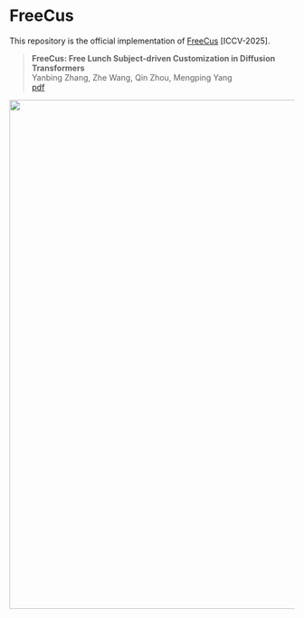 # FreeCus

This repository is the official implementation of [FreeCus](#) [ICCV-2025].

> **FreeCus: Free Lunch Subject-driven Customization in Diffusion Transformers** <br>
> Yanbing Zhang, Zhe Wang, Qin Zhou, Mengping Yang<br>
> [pdf](#)

<div>
<p align="center">
<img src='assets/first_figure.jpg' align="center" width=900>
</p>
</div>
